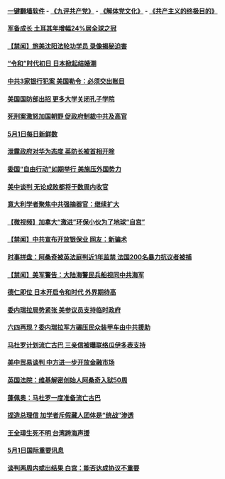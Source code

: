 #### [一键翻墙软件](https://github.com/gfw-breaker/nogfw/blob/master/README.md?t=05020339) -  [《九评共产党》](https://github.com/gfw-breaker/9ping.md?t=05020339) - [《解体党文化》](https://github.com/gfw-breaker/jtdwh.md?t=05020339) - [《共产主义的终极目的》](https://github.com/gfw-breaker/gczydzjmd.md?t=05020339)

#### [军备成长 土耳其年增幅24%居全球之冠](../pages/prog202/a102569274.md?t=05020339) 

#### [【禁闻】旅美沈阳法轮功学员 录像揭秘迫害](../pages/prog202/a102568964.md?t=05020339) 

#### [“令和”时代初日 日本掀起结婚潮](../pages/prog202/a102569173.md?t=05020339) 

#### [中共3家银行犯案 美国勒令：必须交出账目](../pages/prog202/a102569145.md?t=05020339) 


#### [美国国防部出招 更多大学关闭孔子学院](../pages/prog202/a102569138.md?t=05020339) 

#### [死刑案激怒加国朝野 促政府制裁中共及高官](../pages/prog202/a102569087.md?t=05020339) 


#### [5月1日每日新鲜数](../pages/prog202/a102569048.md?t=05020339) 

#### [泄露政府对华为态度 英防长被首相开除](../pages/prog202/a102569040.md?t=05020339) 

#### [委国“自由行动”如期举行 美施压外国势力](../pages/prog202/a102569038.md?t=05020339) 

#### [美中谈判 无论成败都将于数周内收官](../pages/prog202/a102569025.md?t=05020339) 

#### [意大利学者聚焦中共强摘器官：继续扩大](../pages/prog202/a102568830.md?t=05020339) 

#### [【微视频】加拿大“激进”环保小伙为了地球“自宫”](../pages/prog202/a102569015.md?t=05020339) 

#### [【禁闻】中共宣布开放银保业 网友：新骗术](../pages/prog202/a102569004.md?t=05020339) 

#### [时事拼盘：阿桑奇被英法庭判近1年监禁 法国200名暴力抗议者被捕](../pages/prog202/a102568985.md?t=05020339) 

#### [【禁闻】美军警告：大陆海警民兵船视同中共海军](../pages/prog202/a102568970.md?t=05020339) 

#### [德仁即位 日本开启令和时代 外界期待高](../pages/prog202/a102568932.md?t=05020339) 

#### [委内瑞拉局势紧张 美参议员支持临时政府](../pages/prog202/a102568919.md?t=05020339) 


#### [六四再现？委内瑞拉军方碾压民众装甲车由中共援助](../pages/prog202/a102568873.md?t=05020339) 

#### [马杜罗计划流亡古巴 三亲信被曝联络瓜伊多表支持](../pages/prog202/a102568885.md?t=05020339) 

#### [美中贸易谈判 中方进一步开放金融市场](../pages/prog202/a102568863.md?t=05020339) 

#### [英国法院：维基解密创始人阿桑奇入狱50周](../pages/prog202/a102568857.md?t=05020339) 

#### [蓬佩奥：马杜罗一度准备流亡古巴](../pages/prog202/a102568859.md?t=05020339) 

#### [捏造总理信 加学者斥假藏人团体是“统战”渗透](../pages/prog202/a102568804.md?t=05020339) 


#### [王全璋生死不明 台湾跨海声援](../pages/prog202/a102568725.md?t=05020339) 

#### [5月1日国际重要讯息](../pages/prog202/a102568673.md?t=05020339) 

#### [谈判两周内或出结果 白宫：能否达成协议不重要](../pages/prog202/a102568653.md?t=05020339) 

